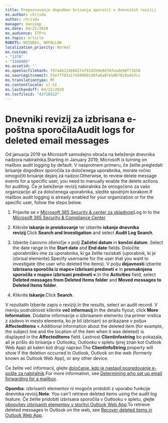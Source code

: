 ```yaml
---
title: Prepoznavanje dogodkov brisanja sporočil v dnevnikih revizij
ms.author: chrisda
author: chrisda
manager: dansimp
ms.date: 04/21/2020
ms.audience: ITPro
ms.topic: article
ROBOTS: NOINDEX, NOFOLLOW
localization_priority: Normal
ms.custom:
- "1370"
- "3100005"
ms.assetid: ''
ms.openlocfilehash: 797a4b1146862faf91d2b9e8d74feade90f71650
ms.sourcegitcommit: 55eff703a17e500681d8fa6a87eb067019ade3cc
ms.translationtype: MT
ms.contentlocale: sl-SI
ms.lasthandoff: 04/22/2020
ms.locfileid: "43716512"
---
```

# <a name="audit-logs-for-deleted-email-messages"></a><span data-ttu-id="42e24-102">Dnevniki revizij za izbrisana e-poštna sporočila</span><span class="sxs-lookup"><span data-stu-id="42e24-102">Audit logs for deleted email messages</span></span>

<span data-ttu-id="42e24-103">Od januarja 2019 se Microsoft samodejno obrača na beleženje dnevnika nadzora nabiralnika.</span><span class="sxs-lookup"><span data-stu-id="42e24-103">Starting in January 2019, Microsoft is turning on mailbox audit logging by default.</span></span> <span data-ttu-id="42e24-104">V nasprotnem primeru, če želite pregledati brisanje dogodkov sporočila za določenega uporabnika, morate ročno omogočiti brisanje dejanj za nadzor.</span><span class="sxs-lookup"><span data-stu-id="42e24-104">Otherwise, to review delete message events for a specific user, you need to manually enable the delete actions for auditing.</span></span> <span data-ttu-id="42e24-105">Če je beleženje revizij nabiralnika že omogočeno za vašo organizacijo ali za določenega uporabnika, sledite spodnjim korakom.</span><span class="sxs-lookup"><span data-stu-id="42e24-105">If mailbox audit logging is already enabled for your organization or for the specific user, follow the steps below.</span></span>

1. <span data-ttu-id="42e24-106">Prijavite se v [Microsoft 365 Security & center za skladnost](https://protection.office.com/)</span><span class="sxs-lookup"><span data-stu-id="42e24-106">Log in to the [Microsoft 365 Security & Compliance Center](https://protection.office.com/)</span></span>

2. <span data-ttu-id="42e24-107">Kliknite **iskanje in preiskovanje** ter izberite **iskanje dnevnika revizij**.</span><span class="sxs-lookup"><span data-stu-id="42e24-107">Click **Search and Investigation** and select **Audit Log Search**.</span></span>

3. <span data-ttu-id="42e24-108">Izberite časovno območje v polji **Začetni datum** in **končni datum** .</span><span class="sxs-lookup"><span data-stu-id="42e24-108">Select the date range in the **Start date** and **End date** fields.</span></span> <span data-ttu-id="42e24-109">Določite uporabniško ime za uporabnika, ki ga želite raziskati (uporabnik, ki je izbrisal elemente).</span><span class="sxs-lookup"><span data-stu-id="42e24-109">Specify username for the user that you want to investigate (the user who deleted the items).</span></span> <span data-ttu-id="42e24-110">V polju **dejavnosti** izberite **izbrisana sporočila iz mape» izbrisani predmeti «** in **premaknjena sporočila v mapo» izbrisani predmeti «**.</span><span class="sxs-lookup"><span data-stu-id="42e24-110">In the **Activities** field, select **Deleted messages from Deleted Items folder** and **Moved messages to Deleted Items folder**.</span></span>

4. <span data-ttu-id="42e24-111">Kliknite **Iskanje**.</span><span class="sxs-lookup"><span data-stu-id="42e24-111">Click **Search**.</span></span>

<span data-ttu-id="42e24-112">V rezultatih Izberite zapis o reviziji.</span><span class="sxs-lookup"><span data-stu-id="42e24-112">In the results, select an audit record.</span></span> <span data-ttu-id="42e24-113">V meniju podrobnosti kliknite **več informacij**.</span><span class="sxs-lookup"><span data-stu-id="42e24-113">In the details flyout, click **More Information**.</span></span> <span data-ttu-id="42e24-114">Dodatne informacije o izbrisanem elementu (na primer vrstica z zadevo in mesto elementa, ko je bil izbrisan) so prikazane v polju» **Affecteditems** «.</span><span class="sxs-lookup"><span data-stu-id="42e24-114">Additional information about the deleted item (for example, the subject line and the location of the item when it was deleted) is displayed in the **AffectedItems** field.</span></span> <span data-ttu-id="42e24-115">Lastnost **Clientinfostring** bo pokazala, ali je prišlo do brisanja v Outlooku, Outlooku v spletu (prej znan kot Outlook Web App) ali kateri koli drugi napravi.</span><span class="sxs-lookup"><span data-stu-id="42e24-115">The **ClientInfoString** property will show if the deletion occurred in Outlook, Outlook on the web (formerly known as Outlook Web App), or any other device.</span></span>

<span data-ttu-id="42e24-116">Če želite več informacij, glejte [določanje, kdo je nastavil posredovanje e-pošte za nabiralnik](https://docs.microsoft.com/office365/securitycompliance/auditing-troubleshooting-scenarios#determining-if-a-user-deleted-email-items).</span><span class="sxs-lookup"><span data-stu-id="42e24-116">For more information, see [Determining who set up email forwarding for a mailbox](https://docs.microsoft.com/office365/securitycompliance/auditing-troubleshooting-scenarios#determining-if-a-user-deleted-email-items).</span></span>

<span data-ttu-id="42e24-117">**Opomba**: izbrisanih elementov ni mogoče pridobiti z uporabo funkcije dnevnika revizij.</span><span class="sxs-lookup"><span data-stu-id="42e24-117">**Note**: You can't retrieve deleted items using the audit log feature.</span></span> <span data-ttu-id="42e24-118">Če želite pridobiti izbrisana sporočila v Outlooku v spletu, glejte [obnovitev izbrisanih elementov v storitvi Outlook Web App](https://support.office.com/article/C3D8FC15-EEEF-4F1C-81DF-E27964B7EDD4).</span><span class="sxs-lookup"><span data-stu-id="42e24-118">To retrieve deleted messages in Outlook on the web, see [Recover deleted items in Outlook Web App](https://support.office.com/article/C3D8FC15-EEEF-4F1C-81DF-E27964B7EDD4).</span></span>
